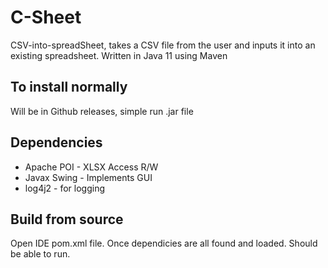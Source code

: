 # C-Sheet
CSV-into-spreadSheet, takes a CSV file from the user and inputs it into an existing spreadsheet. Written in Java 11 using Maven

## To install normally

Will be in Github releases, simple run .jar file

## Dependencies

* Apache POI - XLSX Access R/W
* Javax Swing - Implements GUI
* log4j2 - for logging


## Build from source

Open IDE pom.xml file. Once dependicies are all found and loaded. Should be able to run.
